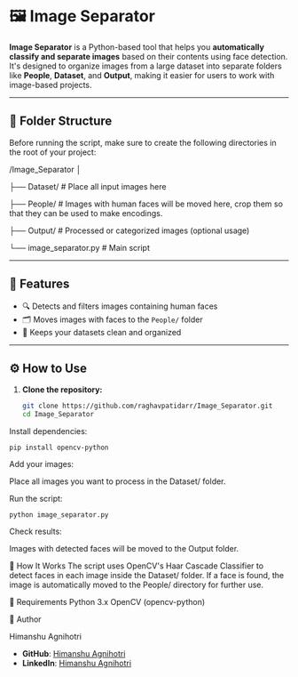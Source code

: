 # 🖼️ Image Separator

**Image Separator** is a Python-based tool that helps you **automatically classify and separate images** based on their contents using face detection. It's designed to organize images from a large dataset into separate folders like **People**, **Dataset**, and **Output**, making it easier for users to work with image-based projects.

---

## 📁 Folder Structure

Before running the script, make sure to create the following directories in the root of your project:

/Image_Separator
│

├── Dataset/ # Place all input images here

├── People/ # Images with human faces will be moved here, crop them so that they can be used to make encodings.

├── Output/ # Processed or categorized images (optional usage)

└── image_separator.py # Main script


---

## 🚀 Features

- 🔍 Detects and filters images containing human faces  
- 🗂️ Moves images with faces to the `People/` folder  
- 🧹 Keeps your datasets clean and organized

---

## ⚙️ How to Use

1. **Clone the repository:**
   ```bash
   git clone https://github.com/raghavpatidarr/Image_Separator.git
   cd Image_Separator
Install dependencies:
```
pip install opencv-python
```
Add your images:

Place all images you want to process in the Dataset/ folder.

Run the script:
```
python image_separator.py
```
Check results:

Images with detected faces will be moved to the Output folder.

🧠 How It Works
The script uses OpenCV's Haar Cascade Classifier to detect faces in each image inside the Dataset/ folder.
If a face is found, the image is automatically moved to the People/ directory for further use.

📌 Requirements
Python 3.x
OpenCV (opencv-python)

👤 Author

Himanshu Agnihotri

- **GitHub**: [Himanshu Agnihotri](https://github.com/Devid06)
- **LinkedIn**: [Himanshu Agnihotri](https://www.linkedin.com/in/himanshu-agnihotri26/)
